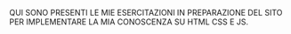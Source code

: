 QUI SONO PRESENTI LE MIE ESERCITAZIONI IN PREPARAZIONE DEL SITO PER IMPLEMENTARE LA MIA CONOSCENZA SU HTML CSS E JS.
